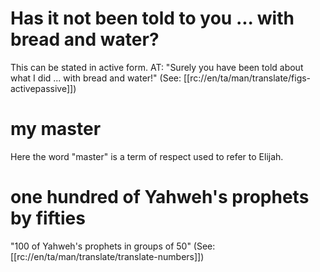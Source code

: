 # Has it not been told to you ... with bread and water?

This can be stated in active form. AT: "Surely you have been told about what I did ... with bread and water!" (See: [[rc://en/ta/man/translate/figs-activepassive]])

# my master

Here the word "master" is a term of respect used to refer to Elijah.

# one hundred of Yahweh's prophets by fifties

"100 of Yahweh's prophets in groups of 50" (See: [[rc://en/ta/man/translate/translate-numbers]])

